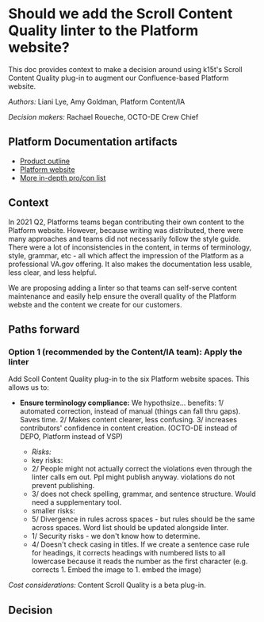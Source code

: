 # Should we add the Scroll Content Quality linter to the Platform website?

This doc provides context to make a decision around using k15t's Scroll Content Quality plug-in to augment our Confluence-based Platform website.

_Authors:_ Liani Lye, Amy Goldman, Platform Content/IA

_Decision makers:_ Rachael Roueche, OCTO-DE Crew Chief

## Platform Documentation artifacts
- [Product outline](https://github.com/department-of-veterans-affairs/va.gov-team/blob/master/products/platform/platform-documentation/product-outline.md)
- [Platform website](https://depo-platform-documentation.scrollhelp.site/)
- [More in-depth pro/con list](https://vfs.atlassian.net/wiki/spaces/~832277940/pages/1944027159/Scroll+Content+Quality+plug-in#Pros-and-cons)

## Context

In 2021 Q2, Platforms teams began contributing their own content to the Platform website.  However, because writing was distributed, there were many approaches and teams did not necessarily follow the style guide.  There were a lot of inconsistencies in the content, in terms of terminology, style, grammar, etc - all which affect the impression of the Platform as a professional VA.gov offering.  It also makes the documentation less usable, less clear, and less helpful.

We are proposing adding a linter so that teams can self-serve content maintenance and easily help ensure the overall quality of the Platform webste and the content we create for our customers. 

## Paths forward

### Option 1 (recommended by the Content/IA team): Apply the linter

Add Scoll Content Quality plug-in to the six Platform website spaces.  This allows us to:

- **Ensure terminology compliance:** We hypothsize... benefits: 1/ automated correction, instead of manual (things can fall thru gaps).  Saves time.  2/ Makes content clearer, less confusing.  3/ increases contributors' confidence in content creation.  (OCTO-DE instead of DEPO, Platform instead of VSP)

  - _Risks:_ 
  - key risks:
  - 2/ People might not actually correct the violations even through the linter calls em out.  Ppl might publish anyway.  violations do not prevent publishing.
  - 3/ does not check spelling, grammar, and sentence structure.  Would need a supplementary tool.  
  - smaller risks:
  - 5/ Divergence in rules across spaces - but rules should be the same across spaces.  Word list should be updated alongside linter.
  - 1/ Security risks - we don't know how to determine. 
  - 4/ Doesn't check casing in titles.  If we create a sentence case rule for headings, it corrects headings with numbered lists to all lowercase because it reads the number as the first character (e.g. corrects 1. Embed the image to 1. embed the image)
  
 _Cost considerations:_ Content Scroll Quality is a beta plug-in.

## Decision



